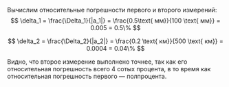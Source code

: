 Вычислим относительные погрешности первого и второго измерений:
$$ \delta_1 = \frac{\Delta_1}{|a_1|} = \frac{0.5\text{ мм}}{100 \text{ мм}} = 0.005 = 0.5\% $$

$$ \delta_2 = \frac{\Delta_2}{|a_2|} = \frac{0.2 \text{ км}}{500 \text{ км}} = 0.0004 = 0.04\% $$

Видно, что второе измерение выполнено точнее, так как его относительная погрешность всего $4$ сотых процента, в то время как относительная погрешность первого — полпроцента.